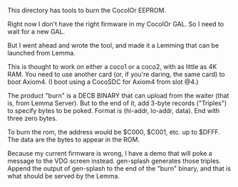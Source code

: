 This directory has tools to burn the CocoIOr EEPROM.

Right now I don't have the right firmware in my CocoIOr GAL.
So I need to wait for a new GAL.

But I went ahead and wrote the tool, and made it a Lemming
that can be launched from Lemma.

This is thought to work on either a coco1 or a coco2,
with as little as 4K RAM.  You need to use another card
(or, if you're daring, the same card) to boot Axiom4.
(I boot using a CocoSDC for Axiom4 from slot @4.)

The product "burn" is a DECB BINARY that can upload from
the waiter (that is, from Lemma Server).  But to the end
of it, add 3-byte records ("Triples") to specify bytes
to be poked.  Format is (hi-addr, lo-addr, data).
End with three zero bytes.

To burn the rom, the address would be $C000, $C001, etc. up to $DFFF.
The data are the bytes to appear in the ROM.

Because my current firmware is wrong, I have a demo
that will poke a message to the VDG screen instead.
gen-splash generates those triples.  Append the output
of gen-splash to the end of the "burn" binary, and that
is what should be served by the Lemma.


